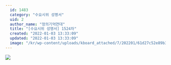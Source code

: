 ```yaml
---
  id: 1483
  category: "수요시위 성명서"
  uid: 2
  author_name: "정의기억연대"
  title: "[수요시위 성명서] 1524차"
  created: "2022-01-03 13:33:09"
  updated: "2022-01-03 13:33:09"
  image: "/kr/wp-content/uploads/kboard_attached/7/202201/61d27c52e89b36993691.jpg"
---
```

![](/kr/wp-content/uploads/kboard_attached/7/202201/61d27c52e89b36993691.jpg)